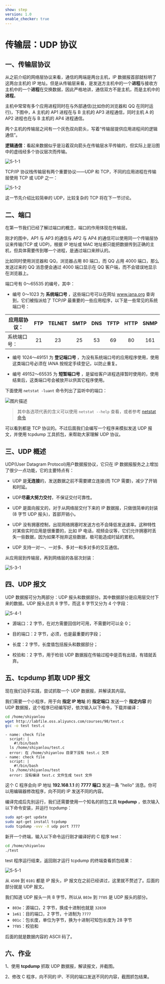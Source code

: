```yaml
---
show: step
version: 1.0
enable_checker: true
---
```

# 传输层：UDP 协议

## 一、传输层协议

从之前介绍的网络层协议来看，通信的两端是两台主机，IP 数据报首部就标明了这两台主机的 IP 地址。但是从传输层来看，是发送方主机中的一个**进程**与接收方主机中的一个**进程**在交换数据，因此严格地讲，通信双方不是主机，而是主机中的**进程**。

主机中常常有多个应用进程同时在与外部通信(比如你的浏览器和 QQ 在同时运行)，下图中，A 主机的 AP1 进程在与 B 主机的 AP3 进程通信，同时主机 A 的 AP2 进程也在与 B 主机的 AP4 进程通信。

两个主机的传输层之间有一个灰色双向箭头，写着“传输层提供应用进程间的逻辑通信”。

**逻辑通信**：看起来数据似乎是沿着双向箭头在传输层水平传输的，但实际上是沿图中的虚线经多个协议层次而传输。

![5-1-1](https://doc.shiyanlou.com/TCP_IP/tcp-5-01.png/wm)

TCP/IP 协议栈传输层有两个重要协议——UDP 和 TCP，不同的应用进程在传输层使用 TCP 或 UDP 之一：

![5-1-2](https://doc.shiyanlou.com/TCP_IP/tcp-5-02.png/wm)

这一节先介绍比较简单的 UDP，比较复杂的 TCP 将在下一节讨论。

## 二、端口

在第一节我们已经了解过端口的概念，端口的作用体现在传输层。

刚才的图中，AP1 与 AP3 的通信与 AP2 与 AP4 的通信可以使用同一个传输层协议来传输(TCP 或 UDP)，根据 IP 地址或 MAC 地址都只能把数据传到正确的主机，但具体需要传到哪一个进程，是通过端口来辨认的。

比如同时使用浏览器和 QQ，浏览器占用 80 端口，而 QQ 占用 4000 端口，那么发送过来的 QQ 消息便会通过 4000 端口显示在 QQ 客户端，而不会错误地显示在浏览器上。

端口号有 0～65535 的编号，其中：

- 编号 0～1023 为 **系统端口号** ，这些端口号可以在网址 www.iana.org 查询到，它们被指派给了 TCP/IP 最重要的一些应用程序，以下是一些常见的系统端口号：

|应用层协议：| FTP  |TELNET| SMTP | DNS  | TFTP | HTTP | SNMP |
|------------|:----:|:----:|:----:|:----:|:----:|:----:|:----:|
|系统端口号：| 21   | 23   | 25   | 53   | 69   | 80   | 161  |

- 编号 1024～49151 为 **登记端口号** ，为没有系统端口号的应用程序使用，使用这类端口号必须在 IANA 按规定手续登记，以防止重复。

- 编号 49152～65535 为 **短暂端口号** ，是留给客户进程选择暂时使用的，使用结束后，这类端口号会被放开以供其它程序使用。

下面使用 `netstat -luant` 命令列出了监听中的端口：

![图片描述](https://dn-simplecloud.shiyanlou.com/uid/8797/1545648475874.png-wm)

> 其中各选项代表的含义可以使用 `netstat --help` 查看，或者参考 [netstat命令](http://man.linuxde.net/netstat)

可以看到都是 TCP 协议的。不过后面我们会编写一个程序来模拟发送 UDP 报文，并使用 tcpdump 工具抓包，来帮助大家理解 UDP 协议。

## 三、UDP 概述

UDP(User Datagram Protocol)用户数据报协议，它只在 IP 数据报服务之上增加了很少一点功能，它的主要特点有：

- UDP 是**无连接**的，发送数据之前不需要建立连接(而 TCP 需要)，减少了开销和时延。

- UDP**尽最大努力交付**，不保证交付可靠性。

- UDP 是面向报文的，对于从网络层交付下来的 IP 数据报，只做很简单的封装(8 字节 UDP 报头)，首部开销小。

- UDP 没有拥塞控制，出现网络拥塞时发送方也不会降低发送速率。这种特性对某些实时应用是很重要的，比如 IP 电话，视频会议等，它们允许拥塞时丢失一些数据，因为如果不抛弃这些数据，极可能造成时延的累积。

- UDP 支持一对一、一对多、多对一和多对多的交互通信。

从应用层到传输层，再到网络层的各层次封装：

![5-3-1](https://doc.shiyanlou.com/TCP_IP/tcp-5-03.png/wm)

## 四、UDP 报文

UDP 数据报可分为两部分：UDP 报头和数据部分。其中数据部分是应用层交付下来的数据。UDP 报头总共 8 字节，而这 8 字节又分为 4 个字段：

![5-4-1](https://doc.shiyanlou.com/TCP_IP/tcp-5-04.png/wm)

- 源端口：2 字节，在对方需要回信时可用，不需要时可以全 0；

- 目的端口：2 字节，必须，也是最重要的字段；

- 长度：2 字节，长度值包括报头和数据部分；

- 校验和：2 字节，用于检验 UDP 数据报在传输过程中是否有出错，有错就丢弃。

## 五、tcpdump 抓取 UDP 报文

现在我们动手实践，尝试抓取一个 UDP 数据报，并解读其内容。

我们需要一个小程序，用于向 **指定 IP 地址** 的 **指定端口** 发送一个 **指定内容** 的 UDP 数据报，这个程序已经编写好，依次输入以下命令，下载并编译：

```bash
cd /home/shiyanlou
wget http://labfile.oss.aliyuncs.com/courses/98/test.c
gcc -o test test.c
```

```checker
- name: check file
  script: |
    #!/bin/bash
  ls /home/shiyanlou/test.c
  error: 在 /home/shiyanlou 目录下没有 test.c 文件
- name: check file
  script: |
    #!/bin/bash
  ls /home/shiyanlou/test
  error: 没有编译 test.c 文件生成 test 文件
```

这个 C 程序会向 IP 地址 **192.168.1.1** 的 **7777 端口** 发送一条 "hello" 消息。你可以用编辑器修改程序，向不同的 IP 发送不同的内容。

编译完成后先别运行，我们还需要使用一个知名的抓包工具 **tcpdump** ，依次输入以下命令安装，并运行 tcpdump：

```bash
sudo apt-get update
sudo apt-get install tcpdump
sudo tcpdump -vvv -X udp port 7777
```

新开一个终端，输入以下命令运行刚才编译好的 C 程序 test：

```bash
cd /home/shiyanlou
./test
```

test 程序运行结束，返回刚才运行 tcpdump 的终端查看抓包结果：

![5-5-1](https://doc.shiyanlou.com/TCP_IP/tcp-5-05.png/wm)

从 `4500` 到 `0101` 都是 IP 报头，IP 报文在之前已经讲过，这里就不赘述了。后面的部分就是 UDP 报文。

我们知道 UDP 报头一共 8 字节，所以从 `803e` 到 `7f05` 是 UDP 报头的部分。

- `803e`：源端口，2 字节，换成十进制也就是 `32830`
- `1e61`：目的端口，2 字节，十进制为 `7777`
- `001c`：包长度，单位为字节，换为十进制可知包长度为 28 字节
- `7f05`：校验和

后面的就是数据内容的 ASCII 码了。

## 六、作业

1、使用 **tcpdump** 抓取 UDP 数据报，解读报文，并截图。

2、修改 C 程序，向不同的 IP、不同的端口发送不同的内容，截图抓包结果。

